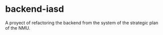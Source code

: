 # backend-iasd
A proyect of refactoring the backend from the system of the strategic plan of the NMU.
